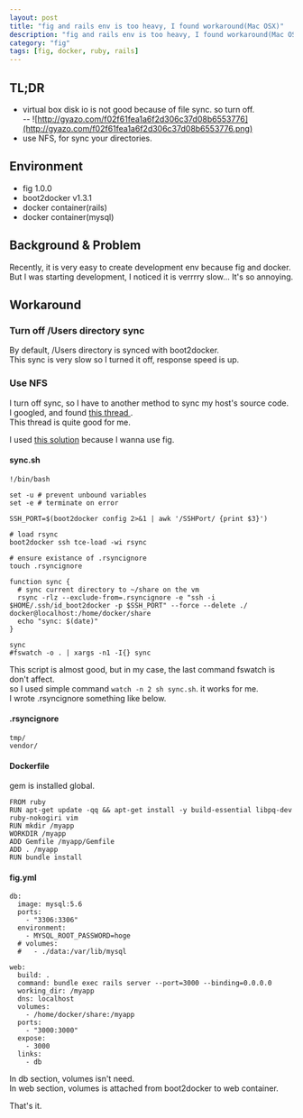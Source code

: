 ```yaml
---
layout: post
title: "fig and rails env is too heavy, I found workaround(Mac OSX)"
description: "fig and rails env is too heavy, I found workaround(Mac OSX)"
category: "fig"
tags: [fig, docker, ruby, rails]
---
```



## TL;DR
 - virtual box disk io is not good because of file sync. so turn off.  
 -- ![http://gyazo.com/f02f61fea1a6f2d306c37d08b6553776](http://gyazo.com/f02f61fea1a6f2d306c37d08b6553776.png)  
 - use NFS, for sync your directories.  

## Environment
 - fig 1.0.0  
 - boot2docker v1.3.1  
 - docker container(rails)  
 - docker container(mysql)  

## Background & Problem
Recently, it is very easy to create development env because fig and docker.  
But I was starting development, I noticed it is verrrry slow... It's so annoying.  

## Workaround

### Turn off /Users directory sync
By default, /Users directory is synced with boot2docker.  
This sync is very slow so I turned it off, response speed is up.  

### Use NFS
I turn off sync, so I have to another method to sync my host's source code.  
I googled, and found [ this thread ](https://github.com/boot2docker/boot2docker/issues/64).  
This thread is quite good for me.  

I used [this solution](https://gist.github.com/Jupiterrr/5348f7f95df7de2888f0)
because I wanna use fig.  


#### sync.sh
```
!/bin/bash

set -u # prevent unbound variables
set -e # terminate on error

SSH_PORT=$(boot2docker config 2>&1 | awk '/SSHPort/ {print $3}')

# load rsync
boot2docker ssh tce-load -wi rsync

# ensure existance of .rsyncignore
touch .rsyncignore

function sync {
  # sync current directory to ~/share on the vm
  rsync -rlz --exclude-from=.rsyncignore -e "ssh -i $HOME/.ssh/id_boot2docker -p $SSH_PORT" --force --delete ./ docker@localhost:/home/docker/share
  echo "sync: $(date)"
}

sync
#fswatch -o . | xargs -n1 -I{} sync
```

This script is almost good, but in my case, the last command fswatch is don't affect.  
so I used simple command `watch -n 2 sh sync.sh`. it works for me.  
I wrote .rsyncignore something like below.  


#### .rsyncignore

```
tmp/
vendor/
```


#### Dockerfile

gem is installed global.


```
FROM ruby
RUN apt-get update -qq && apt-get install -y build-essential libpq-dev ruby-nokogiri vim
RUN mkdir /myapp
WORKDIR /myapp
ADD Gemfile /myapp/Gemfile
ADD . /myapp
RUN bundle install
```


#### fig.yml

```
db:
  image: mysql:5.6
  ports:
    - "3306:3306"
  environment:
    - MYSQL_ROOT_PASSWORD=hoge
  # volumes:
  #   - ./data:/var/lib/mysql

web:
  build: .
  command: bundle exec rails server --port=3000 --binding=0.0.0.0
  working_dir: /myapp
  dns: localhost
  volumes:
    - /home/docker/share:/myapp
  ports:
    - "3000:3000"
  expose:
    - 3000
  links:
    - db
```

In db section, volumes isn't need.  
In web section, volumes is attached from boot2docker to web container.  

That's it.  

